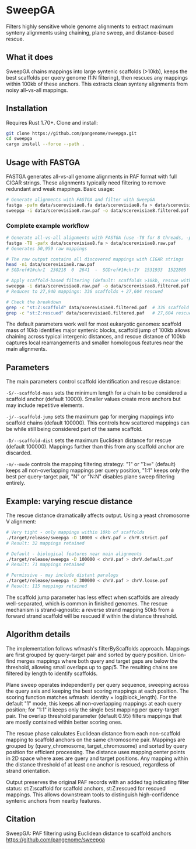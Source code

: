 # SweepGA

Filters highly sensitive whole genome alignments to extract maximum synteny alignments using chaining, plane sweep, and distance-based rescue.

## What it does

SweepGA chains mappings into large syntenic scaffolds (>10kb), keeps the best scaffolds per query genome (1:N filtering), then rescues any mappings within 100kb of these anchors. This extracts clean synteny alignments from noisy all-vs-all mappings.

## Installation

Requires Rust 1.70+. Clone and install:

```bash
git clone https://github.com/pangenome/sweepga.git
cd sweepga
cargo install --force --path .
```

## Usage with FASTGA

FASTGA generates all-vs-all genome alignments in PAF format with full CIGAR strings. These alignments typically need filtering to remove redundant and weak mappings. Basic usage:

```bash
# Generate alignments with FASTGA and filter with SweepGA
fastga -pafm data/scerevisiae8.fa data/scerevisiae8.fa > data/scerevisiae8.raw.paf
sweepga -i data/scerevisiae8.raw.paf -o data/scerevisiae8.filtered.paf
```

### Complete example workflow

```bash
# Generate all-vs-all alignments with FASTGA (use -T8 for 8 threads, -pafx for PAF with extended CIGAR)
fastga -T8 -pafx data/scerevisiae8.fa > data/scerevisiae8.raw.paf
# Generates 50,959 raw mappings

# The raw output contains all discovered mappings with CIGAR strings
head -n1 data/scerevisiae8.raw.paf
# SGDref#1#chrI  230218  0  2641  -  SGDref#1#chrIV  1531933  1522805  1525422  2341  2692  255  dv:f:.1135  df:i:351  cg:Z:6=1D2=1X1I6=...

# Apply scaffold-based filtering (default: scaffolds >10kb, rescue within 100kb)
sweepga -i data/scerevisiae8.raw.paf -o data/scerevisiae8.filtered.paf
# Reduces to 27,940 mappings: 336 scaffolds + 27,604 rescued

# Check the breakdown
grep -c "st:Z:scaffold" data/scerevisiae8.filtered.paf  # 336 scaffold anchors
grep -c "st:Z:rescued" data/scerevisiae8.filtered.paf   # 27,604 rescued mappings
```

The default parameters work well for most eukaryotic genomes: scaffold mass of 10kb identifies major syntenic blocks, scaffold jump of 100kb allows chaining across typical intergenic distances, and rescue distance of 100kb captures local rearrangements and smaller homologous features near the main alignments.

## Parameters

The main parameters control scaffold identification and rescue distance:

`-S/--scaffold-mass` sets the minimum length for a chain to be considered a scaffold anchor (default 10000). Smaller values create more anchors but may include repetitive elements.

`-j/--scaffold-jump` sets the maximum gap for merging mappings into scaffold chains (default 100000). This controls how scattered mappings can be while still being considered part of the same scaffold.

`-D/--scaffold-dist` sets the maximum Euclidean distance for rescue (default 100000). Mappings further than this from any scaffold anchor are discarded.

`-m/--mode` controls the mapping filtering strategy: "1" or "1:∞" (default) keeps all non-overlapping mappings per query position, "1:1" keeps only the best per query-target pair, "N" or "N:N" disables plane sweep filtering entirely.

## Example: varying rescue distance

The rescue distance dramatically affects output. Using a yeast chromosome V alignment:

```bash
# Very tight - only mappings within 10kb of scaffolds
./target/release/sweepga -D 10000 < chrV.paf > chrV.strict.paf
# Result: 32 mappings retained

# Default - biological features near main alignments
./target/release/sweepga -D 100000 < chrV.paf > chrV.default.paf
# Result: 71 mappings retained

# Permissive - may include distant paralogs
./target/release/sweepga -D 300000 < chrV.paf > chrV.loose.paf
# Result: 115 mappings retained
```

The scaffold jump parameter has less effect when scaffolds are already well-separated, which is common in finished genomes. The rescue mechanism is strand-agnostic: a reverse strand mapping 50kb from a forward strand scaffold will be rescued if within the distance threshold.

## Algorithm details

The implementation follows wfmash's filterByScaffolds approach. Mappings are first grouped by query-target pair and sorted by query position. Union-find merges mappings where both query and target gaps are below the threshold, allowing small overlaps up to gap/5. The resulting chains are filtered by length to identify scaffolds.

Plane sweep operates independently per query sequence, sweeping across the query axis and keeping the best scoring mappings at each position. The scoring function matches wfmash: identity × log(block_length). For the default "1" mode, this keeps all non-overlapping mappings at each query position; for "1:1" it keeps only the single best mapping per query-target pair. The overlap threshold parameter (default 0.95) filters mappings that are mostly contained within better scoring ones.

The rescue phase calculates Euclidean distance from each non-scaffold mapping to scaffold anchors on the same chromosome pair. Mappings are grouped by (query_chromosome, target_chromosome) and sorted by query position for efficient processing. The distance uses mapping center points in 2D space where axes are query and target positions. Any mapping within the distance threshold of at least one anchor is rescued, regardless of strand orientation.

Output preserves the original PAF records with an added tag indicating filter status: st:Z:scaffold for scaffold anchors, st:Z:rescued for rescued mappings. This allows downstream tools to distinguish high-confidence syntenic anchors from nearby features.

## Citation

SweepGA: PAF filtering using Euclidean distance to scaffold anchors
https://github.com/pangenome/sweepga